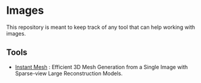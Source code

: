 # Images

This repository is meant to keep track of any tool that can help working with
images.

## Tools

- [Instant Mesh](https://github.com/tencentarc/instantmesh) : Efficient 3D
Mesh Generation from a Single Image with Sparse-view Large Reconstruction
Models.
